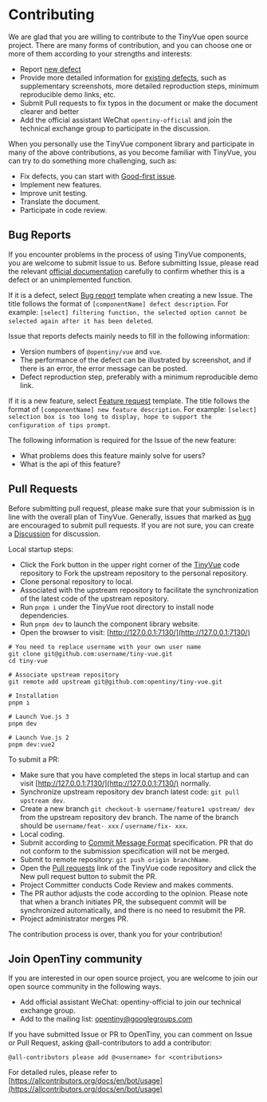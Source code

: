 # Contributing

We are glad that you are willing to contribute to the TinyVue open source project. There are many forms of contribution, and you can choose one or more of them according to your strengths and interests:

- Report [new defect](https://github.com/opentiny/tiny-vue/issues/new?template=bug-report.yml)
- Provide more detailed information for [existing defects](https://github.com/opentiny/tiny-vue/labels/bug), such as supplementary screenshots, more detailed reproduction steps, minimum reproducible demo links, etc.
- Submit Pull requests to fix typos in the document or make the document clearer and better
- Add the official assistant WeChat `opentiny-official` and join the technical exchange group to participate in the discussion.

When you personally use the TinyVue component library and participate in many of the above contributions, as you become familiar with TinyVue, you can try to do something more challenging, such as:

- Fix defects, you can start with [Good-first issue](https://github.com/opentiny/tiny-vue/labels/good%20first%20issue).
- Implement new features.
- Improve unit testing.
- Translate the document.
- Participate in code review.

## Bug Reports

If you encounter problems in the process of using TinyVue components, you are welcome to submit Issue to us. Before submitting Issue, please read the relevant [official documentation](https://opentiny.design) carefully to confirm whether this is a defect or an unimplemented function.

If it is a defect, select [Bug report](https://github.com/opentiny/tiny-vue/issues/new?template=bug-report.yml) template when creating a new Issue. The title follows the format of `[componentName] defect description`. For example: `[select] filtering function, the selected option cannot be selected again after it has been deleted`.

Issue that reports defects mainly needs to fill in the following information:

- Version numbers of `@opentiny/vue` and `vue`.
- The performance of the defect can be illustrated by screenshot, and if there is an error, the error message can be posted.
- Defect reproduction step, preferably with a minimum reproducible demo link.

If it is a new feature, select [Feature request](https://github.com/opentiny/tiny-vue/issues/new?template=feature-request.yml) template. The title follows the format of `[componentName] new feature description`. For example: `[select] selection box is too long to display, hope to support the configuration of tips prompt`.

The following information is required for the Issue of the new feature:

- What problems does this feature mainly solve for users?
- What is the api of this feature?

## Pull Requests

Before submitting pull request, please make sure that your submission is in line with the overall plan of TinyVue. Generally, issues that marked as [bug](https://github.com/opentiny/tiny-vue/labels/bug) are encouraged to submit pull requests. If you are not sure, you can create a [Discussion](https://github.com/opentiny/tiny-vue/discussions) for discussion.

Local startup steps:

- Click the Fork button in the upper right corner of the [TinyVue](https://github.com/opentiny/tiny-vue) code repository to Fork the upstream repository to the personal repository.
- Clone personal repository to local.
- Associated with the upstream repository to facilitate the synchronization of the latest code of the upstream repository.
- Run `pnpm i` under the TinyVue root directory to install node dependencies.
- Run `pnpm dev` to launch the component library website.
- Open the browser to visit: [http://127.0.0.1:7130/](http://127.0.0.1:7130/)

```shell
# You need to replace username with your own user name
git clone git@github.com:username/tiny-vue.git
cd tiny-vue

# Associate upstream repository
git remote add upstream git@github.com:opentiny/tiny-vue.git

# Installation
pnpm i

# Launch Vue.js 3
pnpm dev

# Launch Vue.js 2
pnpm dev:vue2
```

To submit a PR:

- Make sure that you have completed the steps in local startup and can visit [http://127.0.0.1:7130/](http://127.0.0.1:7130/) normally.
- Synchronize upstream repository dev branch latest code: `git pull upstream dev`.
- Create a new branch `git checkout-b username/feature1 upstream/ dev` from the upstream repository dev branch. The name of the branch should be `username/feat- xxx` / `username/fix- xxx`.
- Local coding.
- Submit according to [Commit Message Format](https://www.conventionalcommits.org/zh-hans/v1.0.0/) specification. PR that do not conform to the submission specification will not be merged.
- Submit to remote repository: `git push origin branchName`.
- Open the [Pull requests](https://github.com/opentiny/tiny-vue/pulls) link of the TinyVue code repository and click the New pull request button to submit the PR.
- Project Committer conducts Code Review and makes comments.
- The PR author adjusts the code according to the opinion. Please note that when a branch initiates PR, the subsequent commit will be synchronized automatically, and there is no need to resubmit the PR.
- Project administrator merges PR.

The contribution process is over, thank you for your contribution!

## Join OpenTiny community

If you are interested in our open source project, you are welcome to join our open source community in the following ways.

- Add official assistant WeChat: opentiny-official to join our technical exchange group.
- Add to the mailing list: opentiny@googlegroups.com

If you have submitted Issue or PR to OpenTiny, you can comment on Issue or Pull Request, asking @all-contributors to add a contributor:

```
@all-contributors please add @<username> for <contributions>
```

For detailed rules, please refer to [https://allcontributors.org/docs/en/bot/usage](https://allcontributors.org/docs/en/bot/usage)
